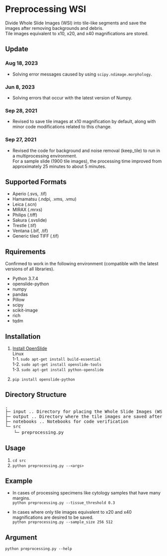 # Preprocessing WSI
Divide Whole Slide Images (WSI) into tile-like segments and save the images after removing backgrounds and debris.  
Tile images equivalent to x10, x20, and x40 magnifications are stored.

## Update
### Aug 18, 2023
* Solving error messages caused by using `scipy.ndimage.morphology`.

### Jun 8, 2023
* Solving errors that occur with the latest version of Numpy.

### Sep 28, 2021
* Revised to save tile images at x10 magnification by default, along with minor code modifications related to this change.

### Sep 27, 2021
* Revised the code for background and noise removal (keep_tile) to run in a multiprocessing environment.  
For a sample slide (1900 tile images), the processing time improved from approximately 25 minutes to about 5 minutes.

## Supported Formats
* Aperio (.svs, .tif)
* Hamamatsu (.ndpi, .vms, .vmu)
* Leica (.scn)
* MIRAX (.mrxs)
* Philips (.tiff)
* Sakura (.svslide)
* Trestle (.tif)
* Ventana (.bif, .tif)
* Generic tiled TIFF (.tif)

## Rquirements
Confirmed to work in the following environment (compatible with the latest versions of all libraries).
* Python 3.7.4
* openslide-python
* numpy
* pandas
* Pillow
* scipy
* scikit-image
* rich
* tqdm

## Installation
1. [Install OpenSlide](https://openslide.org/download/)  
    Linux  
    1-1. `sudo apt-get install build-essential`   
    1-2. `sudo apt-get install openslide-tools`  
    1-3. `sudo apt-get install python-openslide` 

2. `pip install openslide-python`

## Directory Structure
<pre>
.   
├─ input .. Directory for placing the Whole Slide Images (WSI) to be processed.  
├─ output .. Directory where the tile images are saved after processing.  
├─ notebooks .. Notebooks for code verification 
└─ src  
　　└─ preprocessing.py
</pre>
 
## Usage
1. `cd src`
2. `python preprocessing.py --<args>`

## Example
* In cases of processing specimens like cytology samples that have many margins.  
`python preprocessing.py --tissue_threshold 0.3`

* In cases where only tile images equivalent to x20 and x40 magnifications are desired to be saved.  
`python preprocessing.py --sample_size 256 512`

## Argument
`python preprocessing.py --help`
